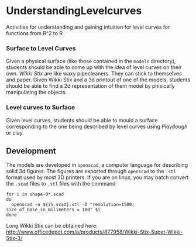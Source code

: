 # UnderstandingLevelcurves
Activities for understanding and gaining intuition for level curves for functions from R^2 to R

### Surface to Level Curves
Given a physical surface (like those contained in the `models` directory), students should be able to come up with the idea of level curves on their own.  _Wikki Stix_ are like waxy pipecleaners.  They can stick to themselves and paper.  Given Wikki Stix and a 3d printout of one of the models, students should be able to find a 2d representation of them model by phisically manipulating the objects.

### Level curves to Surface
Given level curves, students should be able to mould a surface corresponding to the one being described by level curves using _Playdough_ or clay.


## Development
The models are developed in `openscad`, a computer language for describing solid 3d figures.  The figures are exported through `openscad` to the `.stl` format used by most 3D printers.  If you are on linux, you may batch convert the `.scad` files to `.stl` files with the command

    for i in shape-0*.scad
    do 
      openscad -o ${i%.scad}.stl -D "resolution=1500; size_of_base_in_milimeters = 100" $i
    done

Long Wikki Stix can be obtained here: http://www.officedepot.com/a/products/877958/Wikki-Stix-Super-Wikki-Stix-3/
